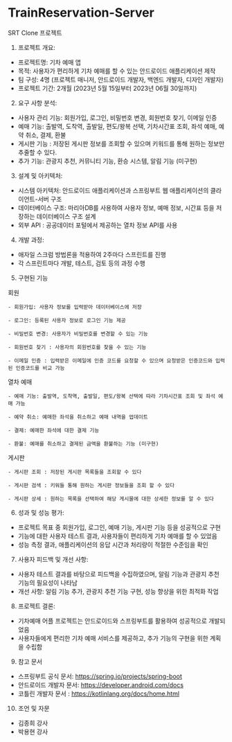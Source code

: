 # TrainReservation-Server

SRT Clone 프로젝트 

1. 프로젝트 개요:
- 프로젝트명: 기차 예매 앱
- 목적: 사용자가 편리하게 기차 예매를 할 수 있는 안드로이드 애플리케이션 제작
- 팀 구성: 4명 (프로젝트 매니저, 안드로이드 개발자, 백엔드 개발자, 디자인 개발자)
- 프로젝트 기간: 2개월 (2023년 5월 15일부터 2023년 06월 30일까지)

2. 요구 사항 분석:
- 사용자 관리 기능: 회원가입, 로그인, 비밀번호 변경, 회원번호 찾기, 이메일 인증
- 예매 기능: 출발역, 도착역, 출발일, 편도/왕복 선택, 기차시간표 조회, 좌석 예매, 예약 취소, 결제, 환불
- 게시판 기능 : 저장된 게시판 정보를 조회할 수 있으며 키워드를 통해 원하는 정보만 추줄할 수 있다. 
- 추가 기능: 관광지 추천, 커뮤니티 기능, 환승 시스템, 알림 기능 (미구현)

3. 설계 및 아키텍처:
- 시스템 아키텍처: 안드로이드 애플리케이션과 스프링부트 웹 애플리케이션의 클라이언트-서버 구조
- 데이터베이스 구조: 마리아DB를 사용하여 사용자 정보, 예매 정보, 시간표 등을 저장하는 데이터베이스 구조 설계
- 외부 API : 공공데이터 포털에서 제공하는 열차 정보 API를 사용 

4. 개발 과정:
- 애자일 스크럼 방법론을 적용하여 2주마다 스프린트를 진행
- 각 스프린트마다 개발, 테스트, 검토 등의 과정 수행

5. 구현된 기능
   
  회원
  
    - 회원가입: 사용자 정보를 입력받아 데이터베이스에 저장
    
    - 로그인: 등록된 사용자 정보로 로그인 기능 제공
    
    - 비밀번호 변경: 사용자가 비밀번호를 변경할 수 있는 기능

    - 회원번호 찾기 : 사용자의 회원번호를 찾을 수 있는 기능
    
    - 이메일 인증 : 입력받은 이메일에 인증 코드를 요청할 수 있으며 요청받은 인증코드와 입력된 인증코드를 비교 가능

  열차 예매
  
    - 예매 기능: 출발역, 도착역, 출발일, 편도/왕복 선택에 따라 기차시간표 조회 및 좌석 예매 가능
    
    - 예약 취소: 예매한 좌석을 취소하고 예매 내역을 업데이트
    
    - 결제: 예매한 좌석에 대한 결제 기능
    
    - 환불: 예매를 취소하고 결제된 금액을 환불하는 기능 (미구현)

  게시판
  
    - 게시판 조회 : 저장된 게시판 목록들을 조회할 수 있다
    
    - 게시판 검색 : 키워들 통해 원하는 게시판 정보들을 조회 할 수 있다
    
    - 게시판 상세 : 원하는 목록을 선택하여 해당 게시물에 대한 상세한 정보를 알 수 있다
    

6. 성과 및 성능 평가:
- 프로젝트 목표 중 회원가입, 로그인, 예매 기능, 게시판 기능 등을 성공적으로 구현
- 기능에 대한 사용자 테스트 결과, 사용자들이 편리하게 기차 예매를 할 수 있었음
- 성능 측정 결과, 애플리케이션의 응답 시간과 처리량이 적절한 수준임을 확인

7. 사용자 피드백 및 개선 사항:
- 사용자 테스트 결과를 바탕으로 피드백을 수집하였으며, 알림 기능과 관광지 추천 기능의 필요성이 나타남
- 개선 사항: 알림 기능 추가, 관광지 추천 기능 구현, 성능 향상을 위한 최적화 작업

8. 프로젝트 결론:
- 기차예매 어플 프로젝트는 안드로이드와 스프링부트를 활용하여 성공적으로 개발되었음
- 사용자들에게 편리한 기차 예매 서비스를 제공하고, 추가 기능의 구현을 위한 계획을 수립함

9. 참고 문서 
- 스프링부트 공식 문서: https://spring.io/projects/spring-boot
- 안드로이드 개발자 문서: https://developer.android.com/docs 
- 코틀린 개발자 문서 : https://kotlinlang.org/docs/home.html

10. 조언 및 자문
- 김종희 강사
- 박용현 강사
